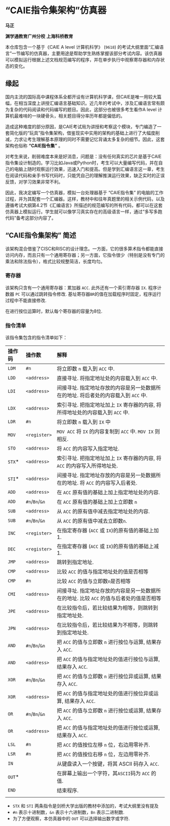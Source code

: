 # “CAIE指令集架构”仿真器

**马正**

**渊学通教育广州分校**
**上海科桥教育**

本仓库包含一个基于《CAIE A level 计算机科学》 (`9618`) 的考试大纲里面“汇编语言”一节编写的仿真器，主要用途是帮助学生熟练掌握该部分考试内容。该仿真器可以模拟运行根据上述文档规范编写的程序，并在单步执行中观察寄存器和内存状态的变化。

## 缘起

国内主流的国际高中课程体系全都开设有计算机科学课，但CAIE是唯一用较大篇幅，在相当深度上讲授汇编语言基础知识。近几年的考试中，涉及汇编语言常有颇为复杂的代码阅读和代码编写的题目。因此，这部分也被很多考生看作A level 计算机最难啃的一块硬骨头，相关题目得分率历年都是偏低的。

造成这种难度的部分原因，是CAIE考试局为讲授和考察这个模块，专门编造了一套简化版的“玩具”指令集架构，借鉴现实中实用的架构的基础上进行了大幅度削减，力求让考生理解基本原理的同时不需要记忆背诵太多复杂的细节。因此，这套架构也俗称 **“CAIE指令集”** 。

对考生来说，削弱难度本来是好消息，问题是：没有任何真实的芯片是基于CAIE指令集设计制造的。学习比如Java或Python时，考生可以大量编写代码，并在自己的电脑上随时观察运行效果，迅速入门和提高。但是学到汇编语言这一章，考生在阅读代码和亲手书写代码时，只能凭自己的理解推演运行效果，缺乏实时的正误反馈，对学习效果非常不利。

因此，我决定编写一个仿真器，模拟一台处理器基于 “CAIE指令集” 的电脑的工作过程，并为其配套一个汇编器。这样，教材中和往年真题里的相关示例代码，以及遵循考试大纲第4.2节《汇编语言》所描述的规范编写的所有代码，都可以在这套仿真器上模拟运行。学生就可以像学习真实存在的高级语言一样，通过“多写多跑代码”备考这部分内容了。

## “CAIE指令集架构” 简述

该架构混合借鉴了CISC和RISC的设计理念。一方面，它的很多算术指令都能直接访问内存，而且只有一个通用寄存器；另一方面，它指令很少（特别是没有专门的乘法和除法指令），格式比较规整简洁，长度均匀。

### 寄存器

该架构只含有一个通用寄存器：累加器 `ACC`.  此外还有一个索引寄存器 `IX`.  程序计数器 `PC` 可以通过跳转指令修改.  基址寄存器`BR`的值在加载程序时固定，程序运行过程中不能直接修改.

在进行按位运算时，默认每个寄存器的容量为8位.

### 指令清单

该指令集包含的指令清单如下：

		
| 操作码 | 操作数         | 解释                                                                                    |
| :----- | :------------- | :-------------------------------------------------------------------------------------- |
| `LDM`  | `#n`           | 将立即数 `n` 载入到 `ACC` 中.                                                           |
| `LDD`  | `<address>`    | 直接寻址. 将指定地址处的内容载入到 `ACC` 中.                                            |
| `LDI`  | `<address>`    | 间接寻址. 指定地址存放的内容是另一处数据所在的地址. 将后者处的内容载入到 `ACC` 中.      |
| `LDX`  | `<address>`    | 索引寻址. 把指定地址加上 `IX` 寄存器的内容, 将所得地址处的内容载入到 `ACC` 中.          |
| `LDR`  | `#n`           | 将立即数 `n` 载入到 `IX` 中                                                             |
| `MOV`  | `<register>`   | `MOV ACC` 将 `IX` 的内容复制到 `ACC` 中. `MOV IX` 则相反.                               |
| `STO`  | `<address>`    | 将 `ACC` 的内容写入指定地址.                                                            |
| `STX`* | `<address>`    | 索引寻址. 把指定地址加上 `IX` 寄存器的内容, 将 `ACC` 的内容写入所得地址处.              |
| `STI`* | `<address>`    | 间接寻址. 指定地址存放的内容是另一处数据所在的地址. 将 `ACC` 的内容写入后者处.          |
| `ADD`  | `<address>`    | 在 `ACC` 原有值的基础上加上指定地址处的内容.                                            |
| `ADD`  | `#n`/`Bn`/`&n` | 在 `ACC` 原有值的基础上加上立即数 `n`                                                   |
| `SUB`  | `<address>`    | 从 `ACC` 的原有值中减去指定地址处的内容.                                                |
| `SUB`  | `#n`/`Bn`/`&n` | 从 `ACC` 的原有值中减去立即数`n`.                                                       |
| `INC`  | `<register>`   | 在指定寄存器 (`ACC` 或 `IX`)的原有值的基础上加1.                                        |
| `DEC`  | `<register>`   | 在指定寄存器 (`ACC` 或 `IX`)的原有值的基础上减1.                                        |
| `JMP`  | `<address>`    | 跳转到指定地址.                                                                         |
| `CMP`  | `<address>`    | 比较 `ACC` 的值与指定地址处的值是否相等                                                 |
| `CMP`  | `#n`           | 比较 `ACC` 的值与立即数`n`是否相等                                                      |
| `CMI`  | `<address>`    | 间接寻址. 指定地址存放的内容是另一处数据所在的地址. 比较 `ACC` 的值与后者处的值是否相等 |
| `JPE`  | `<address>`    | 在比较指令后，若比较结果为相等，则跳转到指定地址处.                                     |
| `JPN`  | `<address>`    | 在比较指令后，若比较结果为不相等，则跳转到指定地址处.                                   |
| `AND`  | `#n`/`Bn`/`&n` | 把 `ACC` 的值与立即数 `n` 进行按位与运算, 结果存入 `ACC`.                               |
| `AND`  | `<address>`    | 把 `ACC` 的值与指定地址处的值进行按位与运算, 结果存入 `ACC`.                            |
| `XOR`  | `#n`/`Bn`/`&n` | 把 `ACC` 的值与立即数 `n` 进行按位异或运算, 结果存入 `ACC`.                             |
| `XOR`  | `<address>`    | 把 `ACC` 的值与指定地址处的值进行按位异或运算, 结果存入 `ACC`.                          |
| `OR`   | `#n`/`Bn`/`&n` | 把 `ACC` 的值与立即数 `n` 进行按位或运算, 结果存入 `ACC`.                               |
| `OR`   | `<address>`    | 把 `ACC` 的值与指定地址处的值进行按位或运算, 结果存入 `ACC`.                          |
| `LSL`  | `#n`           | 把 `ACC` 的值按位左移 `n` 位，右边用零补齐.                                             |
| `LSR`  | `#n`           | 把 `ACC` 的值按位右移 `n` 位，左边用零补齐.                                             |
| `IN`   |                | 从键盘读入一个按键，将其 ASCII 码存入 `ACC`.                                            |
| `OUT`* |                | 在屏幕上输出一个字符，其`ASCII`码为 `ACC` 的值.                                         |
| `END`  |                | 结束程序.                                                                               |
|        |                |                                                                                         |

* `STX` 和 `STI` 两条指令是剑桥大学出版的教材中添加的，考试大纲里没有提及
* `#n` 表示十进制数，`&n` 表示十六进制数，`Bn` 表示二进制数.
* 为了方便观察，本仿真器中的 `OUT` 可以选择输出数字或字符.